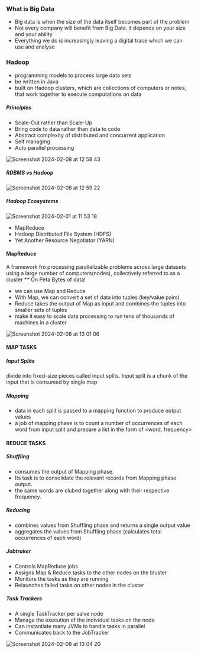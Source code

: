 ### **What is Big Data**
- Big data is when the size of the data itself becomes part of the problem
- Not every company will benefit from Big Data, it depends on your size and your ability
- Everything we do is increasingly leaving a digital trace which we can use and analyse


### **Hadoop**
- programming models to process large data sets
- be written in Java
- built on Hadoop clusters, which are collections of computers or notes, that work together to execute computations on data


##### Principles
- Scale-Out rather than Scale-Up
- Bring code to data rather than data to code
- Abstract complexity of distributed and concurrent application
- Self managing
- Auto parallel processing

![Screenshot 2024-02-08 at 12 58 43](https://github.com/call203/note_taking/assets/57412714/90bfb5cb-7148-495c-9229-ba6809218681)







##### RDBMS vs Hadoop
![Screenshot 2024-02-08 at 12 59 22](https://github.com/call203/note_taking/assets/57412714/38d476fc-1e5c-409f-a347-f241cfbf190e)



##### Hadoop Ecosystems
![Screenshot 2024-02-01 at 11 53 18](https://github.com/call203/note_taking/assets/57412714/b86eb8f1-4814-4761-b1fd-afbb8e6b3843)



- MapReduce
- Hadoop Distributed File System (HDFS)
- Yet Another Resource Negotiator (YARN)




#### MapReduce
A framework fro processing parallelizable problems across large datasets using a large number of computers(nodes), collectively referred to as a cluster
** On Peta Bytes of data!
- we can use Map and Reduce
- With Map, we can convert a set of data into tuples (key/value pairs)
- Reduce takes the output of Map as input and combines the tuples into smaller sets of tuples
- make it easy to scale data processing to run tens of thousands of machines in a cluster
  
![Screenshot 2024-02-08 at 13 01 06](https://github.com/call203/note_taking/assets/57412714/78ba4dfe-0546-447a-a969-c4696c390c69)




#### MAP TASKS
##### Input Splits
divide into fixed-size pieces called input splits. Input split is a chunk of the input that is consumed by single map

##### Mapping
- data in each split is passed to a mapping function to produce output values
- a job of mapping phase is to count a number of occurrences of each word from input split and prepare a list in the form of <word, frequency>


#### REDUCE TASKS
##### Shuffling
- consumes the output of Mapping phase.
- Its task is to consolidate the relevant records from Mapping phase output.
- the same words are clubed together along with their respective frequency.

##### Reducing
- combines values from Shuffling phase and returns a single output value
- aggregates the values from Shuffling phase (calculates total occurrences of each word)


##### Jobtraker
 - Controls MapReduce jobs
 - Assigns Map & Reduce tasks to the other nodes on the bluster
 - Monitors the tasks as they are running
 - Relaunches failed tasks on other nodes in the cluster

##### Task Trackers
- A single TaskTracker per salve node
- Manage the execution of the individual tasks on the node
- Can instantiate many JVMs to handle tasks in parallel
- Communicates back to the JobTracker
  
![Screenshot 2024-02-08 at 13 04 20](https://github.com/call203/note_taking/assets/57412714/0c2a2a2c-5e12-4735-a6e9-71176ed49a8d)
